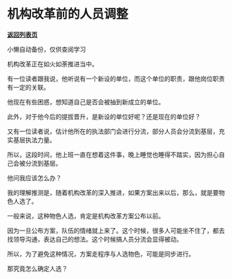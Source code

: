 # 机构改革前的人员调整

[**返回列表页**](/gzh/费曼的小茶馆)

小懒自动备份，仅供查阅学习

机构改革正在如火如荼推进当中。

  

有一位读者跟我说，他听说有一个新设的单位，而这个单位的职责，跟他岗位职责有一定的关联。

  

他现在有些困惑，想知道自己是否会被抽到新成立的单位。

  

此外，对于他今后的提拔晋升，是新设的单位好呢？还是现在的单位好？

  

又有一位读者说，估计他所在的执法部门会进行分流，部分人员会分流到基层，充实基层执法力量。

  

所以，这段时间，他上班一直在想着这件事，晚上睡觉也睡得不踏实，因为担心自己会被分流到基层。

  

他问我应该怎么办？

  

我的理解推测是，随着机构改革的深入推进，如果方案出来以后，那么，就是要物色人选了。

  

一般来说，这种物色人选，肯定是机构改革方案公布以前。

  

因为一旦公布方案，队伍的情绪就上来了。这个时候，很多人可能坐不住了，都去找领导沟通，表达自己的想法。这个时候搞人员分流会显得被动。

  

所以，为了避免这种情况，方案走程序与人选物色，可能是同步进行。

  

那究竟怎么确定人选？

  

